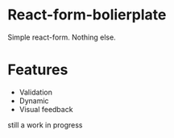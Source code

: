 
 # React-form-bolierplate


Simple react-form. Nothing else.


# Features

  - Validation
  - Dynamic
  - Visual feedback


still a work in progress
